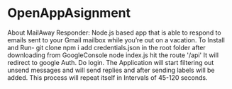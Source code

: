 ﻿# OpenAppAsignment
About
MailAway Responder: Node.js based app that is able to respond to emails sent to your Gmail mailbox while you’re out on a vacation.
To Install and Run-
git clone
npm i
add credentials.json in the root folder after downloading from GoogleConsole
node index.js
hit the route '/api'
It will redirect to google Auth.
Do login.
The Application will start filtering out unsend messages and will send replies and after sending labels will be added.
This process will repeat itself in Intervals of 45-120 seconds.
